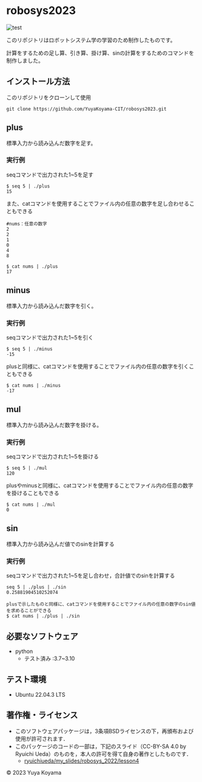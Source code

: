 # robosys2023
![test](https://github.com/YuyaKoyama-CIT/robosys2023/actions/workflows/test.yml/badge.svg)

このリポジトリはロボットシステム学の学習のため制作したものです。

計算をするための足し算、引き算、掛け算、sinの計算をするためのコマンドを制作しました。

## インストール方法

このリポジトリをクローンして使用

```
git clone https://github.com/YuyaKoyama-CIT/robosys2023.git 
```

## plus

標準入力から読み込んだ数字を足す。

### 実行例
seqコマンドで出力された1~5を足す
```
$ seq 5 | ./plus
15
```
また、catコマンドを使用することでファイル内の任意の数字を足し合わせることもできる
```
#nums：任意の数字
2
2
1
0
4
8
```

```
$ cat nums | ./plus
17
```
## minus

標準入力から読み込んだ数字を引く。

### 実行例
seqコマンドで出力された1~5を引く
```
$ seq 5 | ./minus
-15
```
plusと同様に、catコマンドを使用することでファイル内の任意の数字を引くこともできる
```
$ cat nums | ./minus
-17
```
## mul

標準入力から読み込んだ数字を掛ける。

### 実行例
seqコマンドで出力された1~5を掛ける
```
$ seq 5 | ./mul
120
```
plusやminusと同様に、catコマンドを使用することでファイル内の任意の数字を掛けることもできる
```
$ cat nums | ./mul
0
```
## sin

標準入力から読み込んだ値でのsinを計算する

### 実行例
seqコマンドで出力された1~5を足し合わせ，合計値でのsinを計算する
```
seq 5 | ./plus | ./sin
0.25881904510252074
```
```
plusで示したものと同様に、catコマンドを使用することでファイル内の任意の数字のsin値を求めることができる
$ cat nums | ./plus | ./sin
```
## 必要なソフトウェア

* python
	* テスト済み :3.7~3.10

## テスト環境

* Ubuntu 22.04.3 LTS

## 著作権・ライセンス

* このソフトウェアパッケージは，3条項BSDライセンスの下，再頒布および使用が許可されます．
* このパッケージのコードの一部は，下記のスライド（CC-BY-SA 4.0 by Ryuichi Ueda）のものを，本人の許可を得て自身の著作としたものです．
  * [ryuichiueda/my_slides/robosys_2022/lesson4](https://github.com/ryuichiueda/my_slides/blob/master/robosys_2022/lesson4.md)

© 2023 Yuya Koyama
